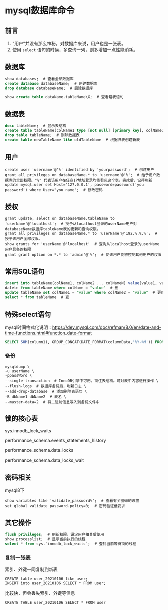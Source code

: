 # mysql数据库命令

## 前言

1. “用户”并没有那么神秘。对数据库来说，用户也是一张表。
2. 使用 `select` 语句的时候，多查询一列，则多增加一点性能消耗。

## 数据库

``` sql
show databases;  # 查看全部数据库
create database databaseName;  # 创建数据库
drop database databaseName;  # 删除数据库

show create table dataName.tableName\G;  # 查看建表语句
```

## 数据表

``` sql
desc tableName;  # 显示表结构
create table tableName(colName1 type [not null] [primary key], colName2 type [not null] [primary key]);  # 创建新数据表
drop table tableName;  # 删除数据表
create table newTableName like oldTableName  # 根据旧表创建新表
```

## 用户

``` mysql
create user 'username'@'%' identified by 'yourpassword';  # 创建用户
grant all privileges on databaseName.* to 'username'@'%';  # 给予用户数据库的全部权限。"%" 代表该用户在任意IP地址登录均能看见这个表。完成后，记得刷新
update mysql.user set Host='127.0.0.1', password=password('you password') where User="you name";  # 修改密码
```

## 授权

```mysql
grant update, select on databaseName.tableName to 'userName'@'localhost';  # 授予从localhost登录的userName用户对databaseName数据库tableName表的更新和查询权限。
grant all privileges on databaseName.* to 'userName'@'192.%.%.%';  # 授予该用户全部权限。
show grants for 'userName'@'localhost'  # 查询从localhost登录的userName用户具备的权限
grant grant option on *.* to 'admin'@'%';  # 使该用户能够控制其他用户的权限
```

## 常用SQL语句

``` sql
insert into tableName(colName1, colName2 ... colNameN) value(value1, value2 ... valueN)  # 增
dalete from tableName where colName = "value"  # 删
update tableName set colName1 = "value" where colName2 = "value"  # 更新表数据
select * from tableName  # 查
```

## 特殊select语句

mysql时间格式化说明：<https://dev.mysql.com/doc/refman/8.0/en/date-and-time-functions.html#function_date-format>

``` sql
SELECT SUM(column1), GROUP_CONCAT(DATE_FORMAT(columnData,'%Y-%M')) FROM test_1 GROUP BY DATE_FORMAT(columnData,'%Y-%M')  # 按月分组
```

### 备份
```
mysqldump \
-u userName \ 
-ppassWord \
--single-transaction  # InnoDB引擎中可用。锁住表结构。可对表中内容进行操作 \
--flush-logs  # 数据库备份后，刷新日志 \
--add-drop-database  # 添加删除表语句 \
-B dbName1 dbName2  # 表名 \
--master-data=2  # 将二进制信息写入到备份文件中 
```

## 锁的核心表

sys.innodb_lock_waits

performance_schema.events_statements_history

performance_schema.data_locks

performance_schema.data_locks_wait

## 密码相关

mysql8下

```mysql
show variables like 'validate_password%';  # 查看有关密码的设置
set global validate_password.policy=0;  # 密码验证低要求
```

## 其它操作

``` sql
flush privileges;  # 刷新权限。设定用户相关后使用
show processlist;  # 显示当前执行的线程
select * from sys.`innodb_lock_waits`;  # 查找当前等待锁的线程
```

### 复制一张表

索引、外键一同复制到新表

```
CREATE table user_20210106 like user;
INSERT into user_20210106 SELECT * FROM user;
```

比较快，但会丢失索引、外键等信息

```
CREATE TABLE user_20210106 SELECT * FROM user
```

